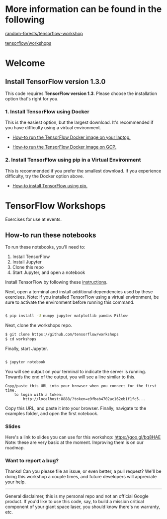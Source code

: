 # More information can be found in the following

[random-forests/tensorflow-workshop](https://github.com/random-forests/tensorflow-workshop)

[tensorflow/workshops](https://github.com/tensorflow/workshops)


# Welcome

##  Install TensorFlow version 1.3.0

This code requires **TensorFlow version 1.3**. Please choose the installation option that's right for you.

### 1. Install TensorFlow using Docker

This is the easiest option, but the largest download. It's recommended if you have difficulty using a virtual environment. 

* [How-to run the TensorFlow Docker image on your laptop.](setup/install-docker-local.md)

* [How-to run the TensorFlow Docker image on GCP.](setup/install-docker-cloud.md)

### 2. Install TensorFlow using pip in a Virtual Environment

This is recommended if you prefer the smallest download. If you experience difficulty, try the Docker option above.

* [How-to install TensorFlow using pip.](setup/install-pip.md)



# TensorFlow Workshops

Exercises for use at events. 

## How-to run these notebooks

To run these notebooks, you'll need to:
1. Install TensorFlow
2. Install Jupyter
3. Clone this repo
4. Start Jupyter, and open a notebook

Install TensorFlow by following these [instructions](https://www.tensorflow.org/install/). 

Next, open a terminal and install additional dependencies used by these exercises. Note: if you installed TensorFlow using a virtual environment, be sure to activate the environment before running this command.


```sh 

$ pip install -U numpy jupyter matplotlib pandas Pillow

```

Next, clone the workshops repo.

```sh
$ git clone https://github.com/tensorflow/workshops
$ cd workshops
```

Finally, start Jupyter.

```sh

$ jupyter notebook

```

You will see output on your terminal to indicate the server is running. Towards the end of the output, you will see a line similar to this.

```
Copy/paste this URL into your browser when you connect for the first time,
    to login with a token:
        http://localhost:8888/?token=e9fbab4702ac162eb1f1fc5...
```

Copy this URL, and paste it into your browser. Finally, navigate to the examples folder, and open the first notebook.

### Slides
Here's a link to slides you can use for this workshop: https://goo.gl/bq8HAE Note: these are very basic at the moment. Improving them is on our roadmap.






### Want to report a bug?

Thanks! Can you please file an issue, or even better, a pull request? We'll be doing this workshop a couple times, and future developers will appreciate your help.

- - -
General disclaimer, this is my personal repo and not an official Google product. If you'd like to use this code, say, to build a mission critical component of your giant space laser, you should know there's no warranty, etc.
